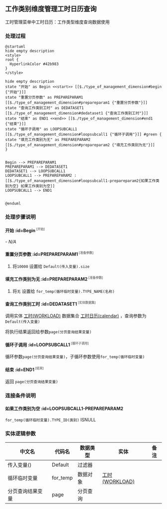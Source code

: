 ## 工作类别维度管理工时日历查询 <!-- {docsify-ignore-all} -->

   工时管理菜单中工时日历：工作类型维度查询数据使用

### 处理过程

```plantuml
@startuml
hide empty description
<style>
root {
  HyperlinkColor #42b983
}
</style>

hide empty description
state "开始" as Begin <<start>> [[$./type_of_management_dimension#begin {"开始"}]]
state "重置分页参数" as PREPAREPARAM1  [[$./type_of_management_dimension#prepareparam1 {"重置分页参数"}]]
state "查询工作类别工时" as DEDATASET1  [[$./type_of_management_dimension#dedataset1 {"查询工作类别工时"}]]
state "结束" as END1 <<end>> [[$./type_of_management_dimension#end1 {"结束"}]]
state "循环子调用" as LOOPSUBCALL1  [[$./type_of_management_dimension#loopsubcall1 {"循环子调用"}]] #green {
state "填充工作类别为无" as PREPAREPARAM2  [[$./type_of_management_dimension#prepareparam2 {"填充工作类别为无"}]]
}


Begin --> PREPAREPARAM1
PREPAREPARAM1 --> DEDATASET1
DEDATASET1 --> LOOPSUBCALL1
LOOPSUBCALL1 --> PREPAREPARAM2 : [[$./type_of_management_dimension#loopsubcall1-prepareparam2{如果工作类别为空} 如果工作类别为空]]
LOOPSUBCALL1 --> END1


@enduml
```


### 处理步骤说明

#### 开始 :id=Begin<sup class="footnote-symbol"> <font color=gray size=1>[开始]</font></sup>



*- N/A*
#### 重置分页参数 :id=PREPAREPARAM1<sup class="footnote-symbol"> <font color=gray size=1>[准备参数]</font></sup>



1. 将`10000` 设置给  `Default(传入变量).size`

#### 填充工作类别为无 :id=PREPAREPARAM2<sup class="footnote-symbol"> <font color=gray size=1>[准备参数]</font></sup>



1. 将`无` 设置给  `for_temp(循环临时变量).TYPE_NAME(名称)`

#### 查询工作类别工时 :id=DEDATASET1<sup class="footnote-symbol"> <font color=gray size=1>[实体数据集]</font></sup>



调用实体 [工时(WORKLOAD)](module/Base/workload.md) 数据集合 [工时日历(calendar)](module/Base/workload#数据集合) ，查询参数为`Default(传入变量)`

将执行结果返回给参数`page(分页查询结果变量)`

#### 循环子调用 :id=LOOPSUBCALL1<sup class="footnote-symbol"> <font color=gray size=1>[循环子调用]</font></sup>



循环参数`page(分页查询结果变量)`，子循环参数使用`for_temp(循环临时变量)`
#### 结束 :id=END1<sup class="footnote-symbol"> <font color=gray size=1>[结束]</font></sup>



返回 `page(分页查询结果变量)`


### 连接条件说明
#### 如果工作类别为空 :id=LOOPSUBCALL1-PREPAREPARAM2

`for_temp(循环临时变量).TYPE_ID(类别)` ISNULL


### 实体逻辑参数

|    中文名   |    代码名    |  数据类型    |  实体   |备注 |
| --------| --------| -------- | -------- | --------   |
|传入变量(<i class="fa fa-check"/></i>)|Default|过滤器|||
|循环临时变量|for_temp|数据对象|[工时(WORKLOAD)](module/Base/workload.md)||
|分页查询结果变量|page|分页查询|||
